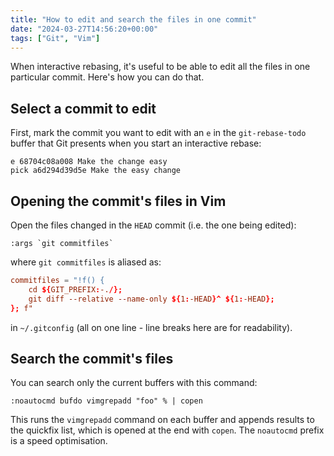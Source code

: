 ```yaml
---
title: "How to edit and search the files in one commit"
date: "2024-03-27T14:56:20+00:00"
tags: ["Git", "Vim"]
---
```


When interactive rebasing, it's useful to be able to edit all the files in one
particular commit. Here's how you can do that.

## Select a commit to edit

First, mark the commit you want to edit with an `e` in the `git-rebase-todo`
buffer that Git presents when you start an interactive rebase:

```text
e 68704c08a008 Make the change easy
pick a6d294d39d5e Make the easy change
```

## Opening the commit's files in Vim

Open the files changed in the `HEAD` commit (i.e. the one being edited):

```vim
:args `git commitfiles`
```

where `git commitfiles` is aliased as:

```conf
commitfiles = "!f() {
    cd ${GIT_PREFIX:-./};
    git diff --relative --name-only ${1:-HEAD}^ ${1:-HEAD};
}; f"
```

in `~/.gitconfig` (all on one line - line breaks here are for readability).

## Search the commit's files

You can search only the current buffers with this command:

```vim
:noautocmd bufdo vimgrepadd "foo" % | copen
```

This runs the `vimgrepadd` command on each buffer and appends results to the
quickfix list, which is opened at the end with `copen`. The `noautocmd` prefix
is a speed optimisation.

<!-- https://stackoverflow.com/questions/11975174/how-do-i-search-the-open-buffers-in-vim -->
